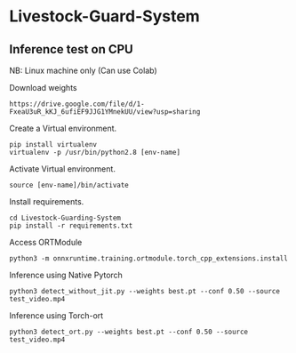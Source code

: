 # Livestock-Guard-System

## Inference test on CPU

NB: Linux machine only (Can use Colab)

Download weights

```
https://drive.google.com/file/d/1-FxeaU3uR_kKJ_6ufiEF9JJG1YMnekUU/view?usp=sharing
```

Create a Virtual environment.

```
pip install virtualenv
virtualenv -p /usr/bin/python2.8 [env-name]
```

Activate Virtual environment.

```
source [env-name]/bin/activate
```

Install requirements.

```
cd Livestock-Guarding-System
pip install -r requirements.txt
```

Access ORTModule

```
python3 -m onnxruntime.training.ortmodule.torch_cpp_extensions.install
```

Inference using Native Pytorch 

```
python3 detect_without_jit.py --weights best.pt --conf 0.50 --source test_video.mp4 
```

Inference using Torch-ort

```
python3 detect_ort.py --weights best.pt --conf 0.50 --source test_video.mp4 
```
